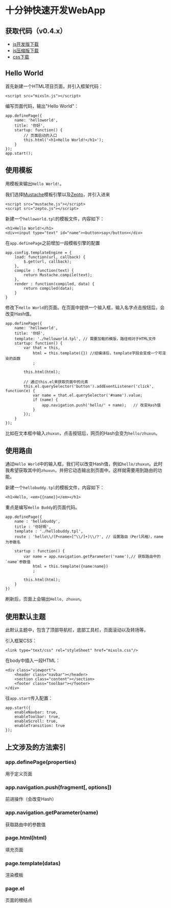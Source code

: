 # 十分钟快速开发WebApp

## 获取代码（v0.4.x）

- [js开发版下载](https://raw.github.com/mixteam/mixsln/master/dist/mixsln-debug.js)
- [js压缩版下载](https://raw.github.com/mixteam/mixsln/master/dist/mixsln.js)
- [css下载](https://raw.github.com/mixteam/mixsln/master/dist/mixsln.css)

## Hello World

首先新建一个HTML项目页面，并引入框架代码：

	<script src="mixsln.js"></script>

编写页面代码，输出"Hello World"：

	app.definePage({
		name: 'helloworld',
		title: '你好',
		startup: function() {
			// 页面启动的入口
			this.html('<h1>Hello World!</h1>');
		}
	});
	app.start();

## 使用模板

用模板来输出`Hello World!`。

我们选择[Mustache](https://github.com/janl/mustache.js)模板引擎以及[Zepto](https://github.com/madrobby/zepto)，并引入进来

	<script src="mustache.js"></script>
	<script src="zepto.js"></script>

新建一个`helloworld.tpl`的模板文件，内容如下：

	<h1>Hello World!</h1>
	<div><input type="text" id="name"><button>say</button></div>

在`app.definePage`之前增加一段模板引擎的配置

	app.config.templateEngine = {
		load: function(url, callback) {
			$.get(url, callback);
		},
		compile : function(text) {
			return Mustache.compile(text);
		},
		render : function(compiled, data) {
			return compiled(data);
		}
	}

修改下`Hello World`的页面。在页面中提供一个输入框，输入名字点击按钮后，会改变Hash值。

	app.definePage({
		name: 'helloworld',
		title: '你好',
		template: './helloworld.tpl', // 需要加载的模版，路径相对于HTML文件
		startup: function() {
			var that = this,
				html = this.template({}) //经编译后，template字段会变成一个可渲染的函数
				;

			this.html(html);

			// 通过this.el来获取页面中的元素
			this.el.querySelector('button').addEventListener('click', function(e) {
				var name = that.el.querySelector('#name').value;
				if (name) {
					app.navigation.push('hello/' + name);	// 改变Hash值
				}
			});
		}
	});

比如在文本框中输入`zhuxun`，点击按钮后，网页的Hash会变为`hello/zhuxun`。

## 使用路由

通过`Hello World`中的输入框，我们可以改变Hash值，例如`hello/zhuxun`。此时我希望获取其中的`zhuxun`，并把它动态输出到页面中。这样就需要用到路由的功能。
	
新建一个`hellobuddy.tpl`的模板文件，内容如下：

	<h1>Hello, <em>{{name}}</em></h1>

重点是编写`Hello Buddy`的页面代码。

	app.definePage({
		name : 'hellobuddy',
		title : '你好啊',
		template : './hellobuddy.tpl',
		route : 'hello\\/(P<name>[^\\/]+)\\/?',	// 设置路由（Perl风格），name为参数名
		
		startup : function() {
			var name = app.navigation.getParameter('name'),// 获取路由中的`name`参数值
				html = this.template({name:name})
				;
			
			this.html(html);
		}
	})

刷新后，页面上会输出`Hello, zhuxun`。

## 使用默认主题

此默认主题中，包含了顶部导航栏，底部工具栏，页面滚动以及转场等。

引入框架CSS：

	<link type="text/css" rel="styleSheet" href="mixsln.css"/>

在body中插入一段HTML：

	<div class="viewport">
		<header class="navbar"></header>
		<section class="content"></section>
		<footer class="toolbar"></footer>
	</div>

往`app.start`传入配置：

	app.start({
		enableNavbar: true,
		enableToolbar: true,
		enableScroll: true,
		enableTransition: true
	});


## 上文涉及的方法索引

### app.definePage(properties)

用于定义页面

### app.navigation.push(fragment[, options])

前进操作（会改变Hash）

### app.navigation.getParameter(name)

获取路由中的参数值

### page.html(html)

填充页面

### page.template(datas)

渲染模板

### page.el

页面的根结点
	

	
